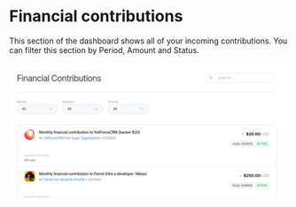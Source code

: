 # Financial contributions

This section of the dashboard shows all of your incoming contributions. You can filter this section by Period, Amount and Status.&#x20;

![](<../../.gitbook/assets/image (7).png>)
